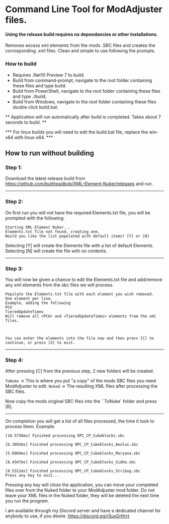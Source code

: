 # Command Line Tool for ModAdjuster files.
#### Using the release build requires no dependancies or other installations.

Removes excess xml elements from the mods .SBC files and creates the corrosponding .xml files.
Clean and simple to use following the prompts.

### How to build
* Requires .Net10 Preview 7 to build.
* Build from command-prompt, navigate to the root folder containing these files and type build.
* Build from PowerShell, navigate to the root folder containing these files and type ./build.
* Build from Windows, navigate to the root folder containing these files double click build.bat.

** Application will run automatically after build is completed.  Takes about 7 seconds to build. **

*** For linux builds you will need to edit the build.bat file, replace the win-x64 with linux-x64. ***
## How to run without building

### Step 1:
Download the latest release build from https://github.com/buttheadbob/XML-Element-Nuker/releases and run.

----------------------------------------------------------------------------------------------------------------

### Step 2: 
On first run you will not have the required Elements.txt file, you will be prompted with the following:

```
Starting XML Element Nuker...
Elements.txt file not found, creating one.
Would you like the list populated with default items? [Y] or [N]
```

Selecting [Y] will create the Elements file with a list of default Elements.
Selecting [N] will create the file with no contents.

----------------------------------------------------------------------------------------------------------------

### Step 3:
You will now be given a chance to edit the Elements.txt file and add/remove any xml elements from the sbc files we will process.

```
Populate the Elements.txt file with each element you wish removed.  One element per line.
Example, adding the following
PCU
TieredUpdateTimes
Will remove all <PCU> and <TieredUpdateTimes> elements from the xml files.



You can enter the elements into the file now and then press [C] to continue, or press [X] to exit.
```

----------------------------------------------------------------------------------------------------------------

### Step 4:
After pressing [C] from the previous step, 2 new folders will be created.

``ToNuke`` -> This is where you put "a copy" of the mods SBC files you need ModAdjuster to edit.
``Nuked`` -> The resulting XML files after processing the SBC files.

Now copy the mods original SBC files into the ``ToNuke` folder and press [R].

----------------------------------------------------------------------------------------------------------------

On completion you will get a list of all files processed, the time it took to process them.
Example:
```
[10.5736ms] Finished processing OPC_CP_Cubeblocks.sbc

[6.3093ms] Finished processing OPC_CP_Cubeblocks_Aeolus.sbc

[5.6904ms] Finished processing OPC_CP_Cubeblocks_Moryana.sbc

[8.4347ms] Finished processing OPC_CP_Cubeblocks_Sidhe.sbc

[8.5311ms] Finished processing OPC_CP_Cubeblocks_Stribog.sbc
Press any key to exit...
```

Pressing any key will close the application, you can move your completed files over from the Nuked folder to your ModAdjuster mod folder.
Do not leave your XML files in the Nuked folder, they will be deleted the next time you run the program.




I am available through my Discord server and have a dedicated channel for anybody to use, if you desire.
https://discord.gg/rSuxGrHrrt

